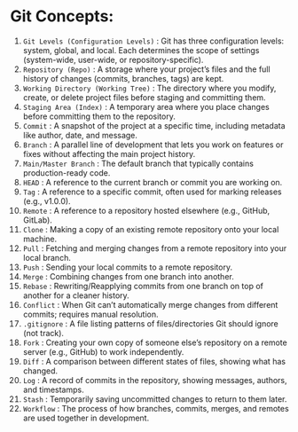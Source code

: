 # Git Concepts:


1. `Git Levels (Configuration Levels)` :  Git has three configuration levels: system, global, and local. Each determines the scope of settings (system-wide, user-wide, or repository-specific).
2. `Repository (Repo)` :  A storage where your project’s files and the full history of changes (commits, branches, tags) are kept.
3. `Working Directory (Working Tree)` : The directory where you modify, create, or delete project files before staging and committing them.
4. `Staging Area (Index)` : A temporary area where you place changes before committing them to the repository.
5. `Commit` : A snapshot of the project at a specific time, including metadata like author, date, and message.
6. `Branch` : A parallel line of development that lets you work on features or fixes without affecting the main project history.
7. `Main/Master Branch` : The default branch that typically contains production-ready code.
8. `HEAD` : A reference to the current branch or commit you are working on.
9. `Tag` : A reference to a specific commit, often used for marking releases (e.g., v1.0.0).
10. `Remote` : A reference to a repository hosted elsewhere (e.g., GitHub, GitLab).
11. `Clone` : Making a copy of an existing remote repository onto your local machine.
12. `Pull` : Fetching and merging changes from a remote repository into your local branch.
13. `Push` : Sending your local commits to a remote repository.
14. `Merge` : Combining changes from one branch into another.
15. `Rebase` : Rewriting/Reapplying commits from one branch on top of another for a cleaner history.
16. `Conflict` : When Git can’t automatically merge changes from different commits; requires manual resolution.
17. `.gitignore` : A file listing patterns of files/directories Git should ignore (not track).
18. `Fork` : Creating your own copy of someone else’s repository on a remote server (e.g., GitHub) to work independently.
19. `Diff` : A comparison between different states of files, showing what has changed.
20. `Log` : A record of commits in the repository, showing messages, authors, and timestamps.
21. `Stash` : Temporarily saving uncommitted changes to return to them later.
22. `Workflow` : The process of how branches, commits, merges, and remotes are used together in development.


